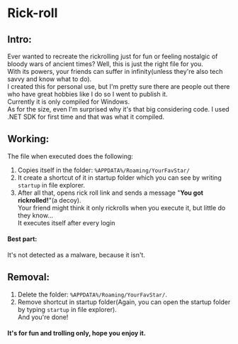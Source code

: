 # Rick-roll
## Intro:
Ever wanted to recreate the rickrolling just for fun or feeling nostalgic of bloody wars of ancient times? Well, this is just the right file for you.  
With its powers, your friends can suffer in infinity(unless they're also tech savvy and know what to do).  
I created this for personal use, but I'm pretty sure there are people out there who have great hobbies like I do so I went to publish it.  
Currently it is only compiled for Windows.  
As for the size, even I'm surprised why it's that big considering code. I used .NET SDK for first time and that was what it compiled.
## Working:
The file when executed does the following:
1. Copies itself in the folder: `%APPDATA%/Roaming/YourFavStar/`
2. It create a shortcut of it in startup folder which you can see by writing `startup` in file explorer.
3. After all that, opens rick roll link and sends a message "**You got rickrolled!**"(a decoy).  
Your friend might think it only rickrolls when you execute it, but little do they know...  
It executes itself after every login
#### Best part: 
It's not detected as a malware, because it isn't.
## Removal:
1. Delete the folder: `%APPDATA%/Roaming/YourFavStar/`. 
2. Remove shortcut in startup folder(Again, you can open the startup folder by typing `startup` in file explorer).  
And you're done!
#### It's for fun and trolling only, hope you enjoy it. 
